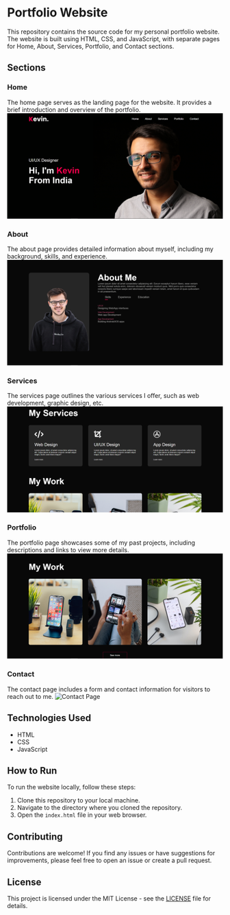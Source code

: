 # Portfolio Website

This repository contains the source code for my personal portfolio website. The website is built using HTML, CSS, and JavaScript, with separate pages for Home, About, Services, Portfolio, and Contact sections.

## Sections

### Home
The home page serves as the landing page for the website. It provides a brief introduction and overview of the portfolio.
![Home Page](screenshots/home_.png)
### About
The about page provides detailed information about myself, including my background, skills, and experience.
![About Page](screenshots/aboutMe.png)
### Services
The services page outlines the various services I offer, such as web development, graphic design, etc.
![Services Page](screenshots/services.png)
### Portfolio
The portfolio page showcases some of my past projects, including descriptions and links to view more details.
![Portfolio Page](screenshots/portfolio.png)
### Contact
The contact page includes a form and contact information for visitors to reach out to me.
![Contact Page](screenshots/contact.png)


## Technologies Used
- HTML
- CSS
- JavaScript

## How to Run
To run the website locally, follow these steps:

1. Clone this repository to your local machine.
2. Navigate to the directory where you cloned the repository.
3. Open the `index.html` file in your web browser.

## Contributing
Contributions are welcome! If you find any issues or have suggestions for improvements, please feel free to open an issue or create a pull request.

## License
This project is licensed under the MIT License - see the [LICENSE](LICENSE) file for details.
